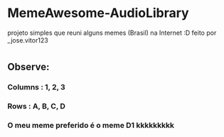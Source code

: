 # MemeAwesome-AudioLibrary
projeto simples que reuni alguns memes (Brasil) na Internet :D feito por _jose.vitor123
#
## Observe:
### Columns : 1, 2, 3
### Rows : A, B, C, D
### O meu meme preferido é o meme D1 kkkkkkkkk
